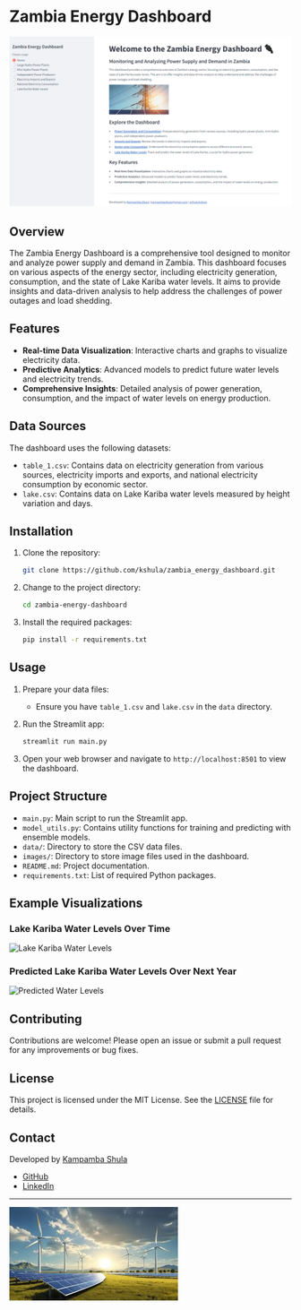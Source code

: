 # Zambia Energy Dashboard

![Application](images\\dash.png) <!-- Update with the path to your logo image -->

## Overview

The Zambia Energy Dashboard is a comprehensive tool designed to monitor and analyze power supply and demand in Zambia. This dashboard focuses on various aspects of the energy sector, including electricity generation, consumption, and the state of Lake Kariba water levels. It aims to provide insights and data-driven analysis to help address the challenges of power outages and load shedding.

## Features

- **Real-time Data Visualization**: Interactive charts and graphs to visualize electricity data.
- **Predictive Analytics**: Advanced models to predict future water levels and electricity trends.
- **Comprehensive Insights**: Detailed analysis of power generation, consumption, and the impact of water levels on energy production.

## Data Sources

The dashboard uses the following datasets:
- `table_1.csv`: Contains data on electricity generation from various sources, electricity imports and exports, and national electricity consumption by economic sector.
- `lake.csv`: Contains data on Lake Kariba water levels measured by height variation and days.

## Installation

1. Clone the repository:
    ```bash
    git clone https://github.com/kshula/zambia_energy_dashboard.git
    ```
2. Change to the project directory:
    ```bash
    cd zambia-energy-dashboard
    ```
3. Install the required packages:
    ```bash
    pip install -r requirements.txt
    ```

## Usage

1. Prepare your data files:
    - Ensure you have `table_1.csv` and `lake.csv` in the `data` directory.

2. Run the Streamlit app:
    ```bash
    streamlit run main.py
    ```

3. Open your web browser and navigate to `http://localhost:8501` to view the dashboard.

## Project Structure

- `main.py`: Main script to run the Streamlit app.
- `model_utils.py`: Contains utility functions for training and predicting with ensemble models.
- `data/`: Directory to store the CSV data files.
- `images/`: Directory to store image files used in the dashboard.
- `README.md`: Project documentation.
- `requirements.txt`: List of required Python packages.

## Example Visualizations

### Lake Kariba Water Levels Over Time
![Lake Kariba Water Levels](path_to_your_lake_kariba_image) <!-- Update with the path to your image -->

### Predicted Lake Kariba Water Levels Over Next Year
![Predicted Water Levels](path_to_your_predicted_levels_image) <!-- Update with the path to your image -->

## Contributing

Contributions are welcome! Please open an issue or submit a pull request for any improvements or bug fixes.

## License

This project is licensed under the MIT License. See the [LICENSE](LICENSE) file for details.

## Contact

Developed by [Kampamba Shula](mailto:kampambashula@gmail.com)

- [GitHub](https://github.com/kshula)
- [LinkedIn](https://www.linkedin.com/in/yourprofile)

---

![Energy Image](images\\one.jpg) <!-- Update with the path to your energy-related image -->

